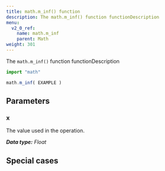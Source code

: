 ```yaml
---
title: math.m_inf() function
description: The math.m_inf() function functionDescription
menu:
  v2_0_ref:
    name: math.m_inf
    parent: Math
weight: 301
---
```


The `math.m_inf()` function functionDescription

```js
import "math"

math.m_inf( EXAMPLE )
```

## Parameters

### x
The value used in the operation.

_**Data type:** Float_

## Special cases
```js

```
